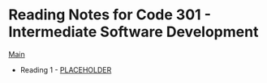 # Reading Notes for Code 301 - Intermediate Software Development
[Main](README.md)

* Reading 1 - [PLACEHOLDER](301/reading1.md)
